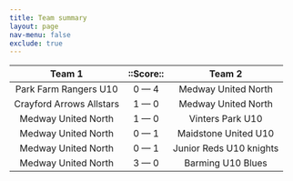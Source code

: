```yaml
---
title: Team summary
layout: page
nav-menu: false
exclude: true
---
```




|          Team 1          |  ::Score::  |         Team 2          |
|:------------------------:|:-----------:|:-----------------------:|
|  Park Farm Rangers U10   | 0 &mdash; 4 |   Medway United North   |
| Crayford Arrows Allstars | 1 &mdash; 0 |   Medway United North   |
|   Medway United North    | 1 &mdash; 0 |    Vinters Park U10     |
|   Medway United North    | 0 &mdash; 1 |  Maidstone United U10   |
|   Medway United North    | 0 &mdash; 1 | Junior Reds U10 knights |
|   Medway United North    | 3 &mdash; 0 |    Barming U10 Blues    |

 <br /><br /><br />